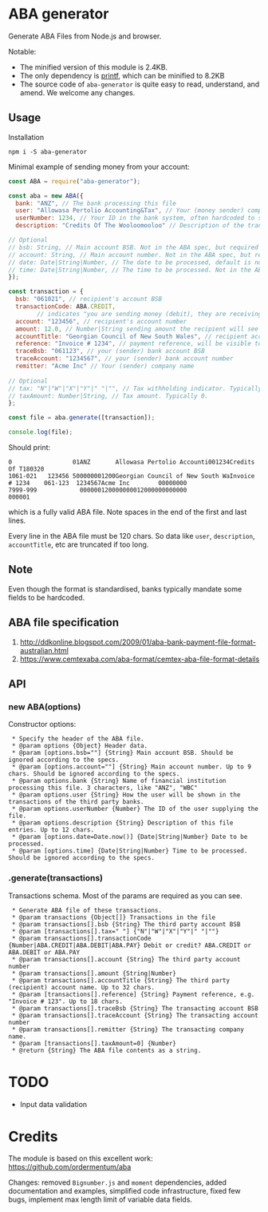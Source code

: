 # ABA generator

Generate ABA Files from Node.js and browser.

Notable:

* The minified version of this module is 2.4KB.
* The only dependency is [printf](https://www.npmjs.com/package/printf), which can be minified to 8.2KB
* The source code of `aba-generator` is quite easy to read, understand, and amend. We welcome any changes. 

## Usage

Installation

```shell script
npm i -S aba-generator
```

Minimal example of sending money from your account:

```js
const ABA = require("aba-generator");

const aba = new ABA({
  bank: "ANZ", // The bank processing this file
  user: "Allowasa Pertolio Accounting&Tax", // Your (money sender) company name
  userNumber: 1234, // Your ID in the bank system, often hardcoded to some number. Consult with your bank
  description: "Credits Of The Wooloomooloo" // Description of the transactions within the file

// Optional
// bsb: String, // Main account BSB. Not in the ABA spec, but required by ANZ
// account: String, // Main account number. Not in the ABA spec, but required by ANZ
// date: Date|String|Number, // The date to be processed, default is now
// time: Date|String|Number, // The time to be processed. Not in the ABA spec, but required by ANZ
});

const transaction = {
  bsb: "061021", // recipient's account BSB
  transactionCode: ABA.CREDIT, 
        // indicates "you are sending money (debit), they are receiving (credit)". ABA.PAY works in the same way but with code 53 
  account: "123456", // recipient's account number
  amount: 12.0, // Number|String sending amount the recipient will see in their bank account
  accountTitle: "Georgian Council of New South Wales", // recipient account name
  reference: "Invoice # 1234", // payment reference, will be visible to the recipient
  traceBsb: "061123", // your (sender) bank account BSB
  traceAccount: "1234567", // your (sender) bank account number
  remitter: "Acme Inc" // Your (sender) company name
  
// Optional
// tax: "N"|"W"|"X"|"Y"|" "|"", // Tax withholding indicator. Typically blank, meaning no tax. See ABA specification.
// taxAmount: Number|String, // Tax amount. Typically 0.
};

const file = aba.generate([transaction]);

console.log(file);
```

Should print:

```
0                 01ANZ       Allowasa Pertolio Accounti001234Credits Of T180320                                        
1061-021   123456 500000001200Georgian Council of New South WaInvoice # 1234    061-123  1234567Acme Inc        00000000
7999-999            000000120000000012000000000000                        000001                                        
```

which is a fully valid ABA file. Note spaces in the end of the first and last lines.

Every line in the ABA file must be 120 chars. So data like `user`, `description`, `accountTitle`, etc are truncated if too long.

## Note

Even though the format is standardised, banks typically mandate some fields to be hardcoded.

## ABA file specification

1. http://ddkonline.blogspot.com/2009/01/aba-bank-payment-file-format-australian.html
1. https://www.cemtexaba.com/aba-format/cemtex-aba-file-format-details

## API

### new ABA(options)

Constructor options:

```
 * Specify the header of the ABA file.
 * @param options {Object} Header data.
 * @param [options.bsb=""] {String} Main account BSB. Should be ignored according to the specs.
 * @param [options.account=""] {String} Main account number. Up to 9 chars. Should be ignored according to the specs.
 * @param options.bank {String} Name of financial institution processing this file. 3 characters, like "ANZ", "WBC"
 * @param options.user {String} How the user will be shown in the transactions of the third party banks.
 * @param options.userNumber {Number} The ID of the user supplying the file.
 * @param options.description {String} Description of this file entries. Up to 12 chars.
 * @param [options.date=Date.now()] {Date|String|Number} Date to be processed.
 * @param [options.time] {Date|String|Number} Time to be processed. Should be ignored according to the specs.
```

### .generate(transactions)

Transactions schema. Most of the params are required as you can see.

```
 * Generate ABA file of these transactions.
 * @param transactions {Object[]} Transactions in the file
 * @param transactions[].bsb {String} The third party account BSB
 * @param [transactions[].tax=" "] {"N"|"W"|"X"|"Y"|" "|""}
 * @param transactions[].transactionCode {Number|ABA.CREDIT|ABA.DEBIT|ABA.PAY} Debit or credit? ABA.CREDIT or ABA.DEBIT or ABA.PAY
 * @param transactions[].account {String} The third party account number
 * @param transactions[].amount {String|Number}
 * @param transactions[].accountTitle {String} The third party (recipient) account name. Up to 32 chars.
 * @param [transactions[].reference] {String} Payment reference, e.g. "Invoice # 123". Up to 18 chars.
 * @param transactions[].traceBsb {String} The transacting account BSB
 * @param transactions[].traceAccount {String} The transacting account number
 * @param transactions[].remitter {String} The transacting company name.
 * @param [transactions[].taxAmount=0] {Number}
 * @return {String} The ABA file contents as a string.
```

# TODO

* Input data validation

# Credits

The module is based on this excellent work: https://github.com/ordermentum/aba

Changes: removed `Bignumber.js` and `moment` dependencies, added documentation and examples, simplified code infrastructure, fixed few bugs, implement max length limit of variable data fields.
